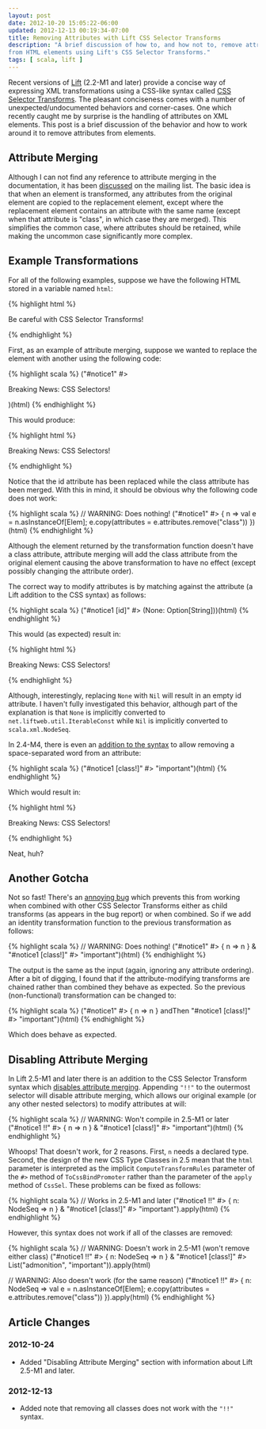 ```yaml
---
layout: post
date: 2012-10-20 15:05:22-06:00
updated: 2012-12-13 00:19:34-07:00
title: Removing Attributes with Lift CSS Selector Transforms
description: "A brief discussion of how to, and how not to, remove attributes \
from HTML elements using Lift's CSS Selector Transforms."
tags: [ scala, lift ]
---
```

Recent versions of [Lift](http://liftweb.net/) (2.2-M1 and later) provide a
concise way of expressing XML transformations using a CSS-like syntax called
[CSS Selector Transforms](http://simply.liftweb.net/index-7.10.html).  The
pleasant conciseness comes with a number of unexpected/undocumented behaviors
and corner-cases.  One which recently caught me by surprise is the handling
of attributes on XML elements.  This post is a brief discussion of the
behavior and how to work around it to remove attributes from elements.

<!--more-->

## Attribute Merging

Although I can not find any reference to attribute merging in the
documentation, it has been
[discussed](https://groups.google.com/d/topic/liftweb/Vi4LkGV_IPc/discussion)
on the mailing list.  The basic idea is that when an element is transformed,
any attributes from the original element are copied to the replacement
element, except where the replacement element contains an attribute with the
same name (except when that attribute is "class", in which case they are
merged).  This simplifies the common case, where attributes should be
retained, while making the uncommon case significantly more complex.

## Example Transformations

For all of the following examples, suppose we have the following HTML stored
in a variable named `html`:

{% highlight html %}
<p id="notice1" class="admonition important">Be careful with CSS Selector Transforms!</p>
{% endhighlight %}

First, as an example of attribute merging, suppose we wanted to replace the
element with another using the following code:

{% highlight scala %}
("#notice1" #> <p id="notice2" class="alert">Breaking News:  CSS Selectors!</p>)(html)
{% endhighlight %}

This would produce:

{% highlight html %}
<p id="notice2" class="alert admonition important">Breaking News:  CSS Selectors!</p>
{% endhighlight %}

Notice that the id attribute has been replaced while the class attribute has
been merged.  With this in mind, it should be obvious why the following code
does not work:

{% highlight scala %}
// WARNING:  Does nothing!
("#notice1" #> { n =>
  val e = n.asInstanceOf[Elem];
  e.copy(attributes = e.attributes.remove("class"))
})(html)
{% endhighlight %}

Although the element returned by the transformation function doesn't have a
class attribute, attribute merging will add the class attribute from the
original element causing the above transformation to have no effect (except
possibly changing the attribute order).

The correct way to modify attributes is by matching against the attribute (a
Lift addition to the CSS syntax) as follows:

{% highlight scala %}
("#notice1 [id]" #> (None: Option[String]))(html)
{% endhighlight %}

This would (as expected) result in:

{% highlight html %}
<p class="admonition important">Breaking News:  CSS Selectors!</p>
{% endhighlight %}

Although, interestingly, replacing `None` with `Nil` will result in an empty
id attribute.  I haven't fully investigated this behavior, although part of
the explanation is that `None` is implicitly converted to
`net.liftweb.util.IterableConst` while `Nil` is implicitly converted to
`scala.xml.NodeSeq`.

In 2.4-M4, there is even an [addition to the
syntax](https://github.com/lift/framework/issues/1030) to allow removing a
space-separated word from an attribute:

{% highlight scala %}
("#notice1 [class!]" #> "important")(html)
{% endhighlight %}

Which would result in:

{% highlight html %}
<p id="notice1" class="admonition">Breaking News:  CSS Selectors!</p>
{% endhighlight %}

Neat, huh?

## Another Gotcha

Not so fast!  There's an [annoying
bug](https://github.com/lift/framework/issues/1312) which prevents this from
working when combined with other CSS Selector Transforms either as child
transforms (as appears in the bug report) or when combined.  So if we add an
identity transformation function to the previous transformation as follows:

{% highlight scala %}
// WARNING:  Does nothing!
("#notice1" #> { n => n } & "#notice1 [class!]" #> "important")(html)
{% endhighlight %}

The output is the same as the input (again, ignoring any attribute ordering).
After a bit of digging, I found that if the attribute-modifying transforms are
chained rather than combined they behave as expected.  So the previous
(non-functional) transformation can be changed to:

{% highlight scala %}
("#notice1" #> { n => n } andThen "#notice1 [class!]" #> "important")(html)
{% endhighlight %}

Which does behave as expected.

## Disabling Attribute Merging

In Lift 2.5-M1 and later there is an addition to the CSS Selector Transform
syntax which [disables attribute
merging](https://groups.google.com/d/msg/liftweb/sCNCVcjOZwo/kH9pNurlRKsJ).
Appending `"!!"` to the outermost selector will disable attribute merging,
which allows our original example (or any other nested selectors) to modify
attributes at will:

{% highlight scala %}
// WARNING:  Won't compile in 2.5-M1 or later
("#notice1 !!" #> { n => n } & "#notice1 [class!]" #> "important")(html)
{% endhighlight %}

Whoops!  That doesn't work, for 2 reasons.  First, `n` needs a declared type.
Second, the design of the new CSS Type Classes in 2.5 mean that the `html`
parameter is interpreted as the implicit `ComputeTransformRules` parameter of
the `#>` method of `ToCssBindPromoter` rather than the parameter of the
`apply` method of `CssSel`.  These problems can be fixed as follows:

{% highlight scala %}
// Works in 2.5-M1 and later
("#notice1 !!" #> { n: NodeSeq => n } & "#notice1 [class!]" #> "important").apply(html)
{% endhighlight %}

However, this syntax does not work if all of the classes are removed:

{% highlight scala %}
// WARNING:  Doesn't work in 2.5-M1 (won't remove either class)
("#notice1 !!" #> { n: NodeSeq => n } & "#notice1 [class!]" #> List("admonition", "important")).apply(html)

// WARNING:  Also doesn't work (for the same reason)
("#notice1 !!" #> { n: NodeSeq =>
  val e = n.asInstanceOf[Elem];
  e.copy(attributes = e.attributes.remove("class"))
}).apply(html)
{% endhighlight %}

## Article Changes

### 2012-10-24

* Added "Disabling Attribute Merging" section with information about Lift
  2.5-M1 and later.

### 2012-12-13

* Added note that removing all classes does not work with the `"!!"` syntax.
